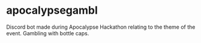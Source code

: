 # apocalypsegambl
Discord bot made during Apocalypse Hackathon relating to the theme of the event. Gambling with bottle caps.
